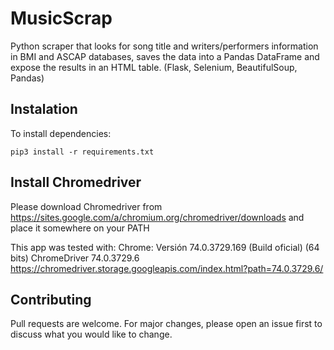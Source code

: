 # MusicScrap
Python scraper that looks for song title and writers/performers information in BMI and ASCAP databases, saves the data into a Pandas DataFrame and expose the results in an HTML table. (Flask, Selenium, BeautifulSoup, Pandas)

## Instalation
To install dependencies:

`pip3 install -r requirements.txt`

## Install Chromedriver 

Please download Chromedriver from https://sites.google.com/a/chromium.org/chromedriver/downloads and place it somewhere on your PATH

This app was tested with:
Chrome: Versión 74.0.3729.169 (Build oficial) (64 bits)
ChromeDriver 74.0.3729.6 https://chromedriver.storage.googleapis.com/index.html?path=74.0.3729.6/

## Contributing
Pull requests are welcome. For major changes, please open an issue first to discuss what you would like to change.
